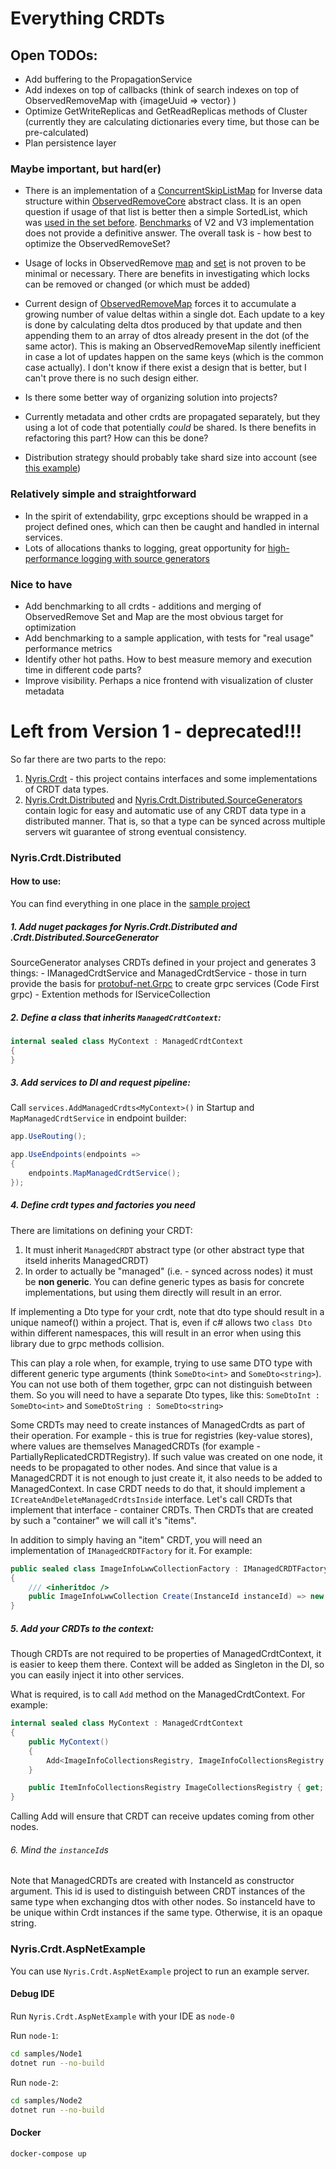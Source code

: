 # Everything CRDTs

## Open TODOs:

 - Add buffering to the PropagationService
 - Add indexes on top of callbacks (think of search indexes on top of ObservedRemoveMap with {imageUuid => vector} )
 - Optimize GetWriteReplicas and GetReadReplicas methods of Cluster 
(currently they are calculating dictionaries every time, but those can be pre-calculated)
 - Plan persistence layer

### Maybe important, but hard(er)

 - There is an implementation of a [ConcurrentSkipListMap](src/Nyris.Crdt/ConcurrentSkipListMap.cs) for Inverse data 
   structure within [ObservedRemoveCore](src/Nyris.Crdt/OptimizedObservedRemoveCore.cs) abstract class. 
   It is an open question if usage of that list is better then a simple
   SortedList, which was [used in the set before](src/Nyris.Crdt/Sets/OptimizedObservedRemoveSetV2.cs). 
   [Benchmarks](test/Nyris.Crdt.Benchmarks/ObservedRemoveSet.md) of V2 and V3 implementation does not provide a 
   definitive answer. The overall task is - how best to optimize the ObservedRemoveSet?

 - Usage of locks in ObservedRemove [map](src/Nyris.Crdt/ObservedRemoveMapV2.cs) and [set](src/Nyris.Crdt/Sets/OptimizedObservedRemoveSetV3.cs) 
   is not proven to be minimal or necessary. There are benefits in investigating which locks can be removed or changed (or which must be added) 

 - Current design of [ObservedRemoveMap](src/Nyris.Crdt/ObservedRemoveMapV2.cs) forces it to accumulate a growing number of value deltas within a single dot. 
   Each update to a key is done by calculating delta dtos produced by that update and then appending them to an array of dtos already present in the dot 
   (of the same actor). This is making an ObservedRemoveMap silently inefficient in case a lot of updates happen on the same keys (which is the common case actually).
   I don't know if there exist a design that is better, but I can't prove there is no such design either. 

 - Is there some better way of organizing solution into projects?

 - Currently metadata and other crdts are propagated separately, but they using a lot of code that potentially 
   _could_ be shared. Is there benefits in refactoring this part? How can this be done?  

 - Distribution strategy should probably take shard size into account (see [this example](src/Nyris.Crdt.Distributed/Strategies/PartialReplication/SimplePartialReplicationStrategy.cs))    

### Relatively simple and straightforward 
 - In the spirit of extendability, grpc exceptions should be wrapped in a project defined ones, which can then be caught and handled in internal services.
 - Lots of allocations thanks to logging, great opportunity for [high-performance logging with source generators](https://learn.microsoft.com/en-us/dotnet/core/extensions/logger-message-generator)

### Nice to have
 - Add benchmarking to all crdts - additions and merging of ObservedRemove Set and Map are the most obvious target for optimization
 - Add benchmarking to a sample application, with tests for "real usage" performance metrics  
 - Identify other hot paths. How to best measure memory and execution time in different code parts?
 - Improve visibility. Perhaps a nice frontend with visualization of cluster metadata 




# Left from Version 1 - deprecated!!!

So far there are two parts to the repo:

1. [Nyris.Crdt](src/Nyris.Crdt) - this project contains interfaces and some implementations of CRDT data types.
2. [Nyris.Crdt.Distributed](src/Nyris.Crdt.Distributed) and 
   [Nyris.Crdt.Distributed.SourceGenerators](src/Nyris.Crdt.Distributed.SourceGenerators) contain logic for 
   easy and automatic use of any CRDT data type in a distributed manner. 
   That is, so that a type can be synced across multiple servers wit guarantee of strong eventual consistency.      

### Nyris.Crdt.Distributed

#### How to use:
   
You can find everything in one place in the [sample project](/sample/Nyris.Crdt.AspNetSample)

##### 1. Add nuget packages for Nyris.Crdt.Distributed and .Crdt.Distributed.SourceGenerator

SourceGenerator analyses CRDTs defined in your project and generates 3 things:
	- IManagedCrdtService and ManagedCrdtService - those in turn provide the basis 
	for [protobuf-net.Grpc](https://github.com/protobuf-net/protobuf-net.Grpc) to create grpc
	services (Code First grpc)
	- Extention methods for IServiceCollection

##### 2. Define a class that inherits `ManagedCrdtContext`:

```c#
internal sealed class MyContext : ManagedCrdtContext
{
}
```

##### 3. Add services to DI and request pipeline:

Call `services.AddManagedCrdts<MyContext>()` in Startup and `MapManagedCrdtService` in endpoint builder:

```c#
app.UseRouting();

app.UseEndpoints(endpoints =>
{
    endpoints.MapManagedCrdtService();
});
```

##### 4. Define crdt types and factories you need

There are limitations on defining your CRDT:
1. It must inherit `ManagedCRDT` abstract type (or other abstract type that itseld inherits ManagedCRDT)
2. In order to actually be "managed" (i.e. - synced across nodes) it must be **non generic**. 
   You can define generic types as basis for concrete implementations, but using them directly 
   will result in an error.

If implementing a Dto type for your crdt, note that dto type should result in a unique nameof()
within a project. That is, even if c# allows two `class Dto` within different namespaces,
this will result in an error when using this library due to grpc methods collision.

This can play a role when, for example, trying to use same DTO type with different generic type arguments (think `SomeDto<int>` and `SomeDto<string>`). You can not use both of them together, grpc can not distinguish between them. So you will need to have a separate Dto types, like this:
`SomeDtoInt : SomeDto<int>` and `SomeDtoString : SomeDto<string>` 

Some CRDTs may need to create instances of ManagedCrdts as part of their operation. For example - this is true for registries (key-value stores), where values are themselves ManagedCRDTs (for example - PartiallyReplicatedCRDTRegistry). If such value was created on one node, it needs to be propagated to other nodes. And since that value is a ManagedCRDT it is not enough to just create it, it also needs to be added to ManagedContext.
In case CRDT needs to do that, it should implement a `ICreateAndDeleteManagedCrdtsInside` interface. Let's call CRDTs that implement that interface - container CRDTs. Then CRDTs that are created by such a "container" we will call it's "items". 

In addition to simply having an "item" CRDT, you will need an implementation of `IManagedCRDTFactory` for it.
For example:
```c#
public sealed class ImageInfoLwwCollectionFactory : IManagedCRDTFactory<ImageInfoLwwCollection, LastWriteWinsDto>
{
    /// <inheritdoc />
    public ImageInfoLwwCollection Create(InstanceId instanceId) => new ImageInfoLwwCollection(instanceId);
}
```


##### 5. Add your CRDTs to the context:

Though CRDTs are not required to be properties of ManagedCrdtContext, it is easier to keep them there.
Context will be added as Singleton in the DI, so you can easily inject it into other services.

What is required, is to call `Add` method on the ManagedCrdtContext. For example:

```c#
internal sealed class MyContext : ManagedCrdtContext
{
    public MyContext()
    {
        Add<ImageInfoCollectionsRegistry, ImageInfoCollectionsRegistry.RegistryDto>(ImageCollectionsRegistry);
    }

    public ItemInfoCollectionsRegistry ImageCollectionsRegistry { get; } = new("whatever");
}
```

Calling Add will ensure that CRDT can receive updates coming from other nodes.

###### 6. Mind the `instanceId`s 

Note that ManagedCRDTs are created with InstanceId as constructor argument.
This id is used to distinguish between CRDT instances of the same type when 
exchanging dtos with other nodes. So instanceId have to be unique within Crdt 
instances if the same type. Otherwise, it is an opaque string.


### Nyris.Crdt.AspNetExample

You can use `Nyris.Crdt.AspNetExample` project to run an example server.

#### Debug IDE

Run `Nyris.Crdt.AspNetExample` with your IDE as `node-0`

Run `node-1`:

```bash
cd samples/Node1
dotnet run --no-build
```

Run `node-2`:

```bash
cd samples/Node2
dotnet run --no-build
```

#### Docker

```bash
docker-compose up
```